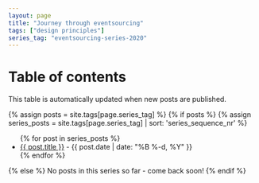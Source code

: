 ```yaml
---
layout: page
title: "Journey through eventsourcing"
tags: ["design principles"]
series_tag: "eventsourcing-series-2020"
---
```

# Table of contents

This table is automatically updated when new posts are published.

{% assign posts = site.tags[page.series_tag] %}
{% if posts %}
{% assign series_posts = site.tags[page.series_tag] | sort: 'series_sequence_nr' %}
<ul>
{% for post in series_posts %}
  <li>
    <a href="{{ post.url }}">{{ post.title }}</a> - <span class="date">{{ post.date | date: "%B %-d, %Y"  }}</span>
  </li>
{% endfor %}
</ul>
{% else %}
No posts in this series so far - come back soon!
{% endif %}
